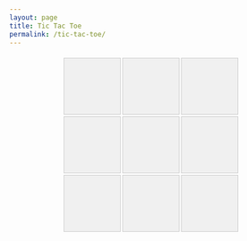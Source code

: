 ```yaml
---
layout: page
title: Tic Tac Toe
permalink: /tic-tac-toe/
---
```


<style>
    .tic-tac-toe {
        display: grid;
        grid-template-columns: repeat(3, 100px);
        grid-template-rows: repeat(3, 100px);
        gap: 5px;
        justify-content: center;
        margin-top: 20px;
    }
    .tic-tac-toe div {
        width: 100px;
        height: 100px;
        display: flex;
        align-items: center;
        justify-content: center;
        font-size: 2rem;
        background-color: #f0f0f0;
        border: 1px solid #ccc;
        cursor: pointer;
    }
    .tic-tac-toe div:hover {
        background-color: #e0e0e0;
            }
</style>

<div class="tic-tac-toe" id="ticTacToeBoard">
    <div onclick="makeMove(this, 0)"></div>
    <div onclick="makeMove(this, 1)"></div>
    <div onclick="makeMove(this, 2)"></div>
    <div onclick="makeMove(this, 3)"></div>
    <div onclick="makeMove(this, 4)"></div>
    <div onclick="makeMove(this, 5)"></div>
    <div onclick="makeMove(this, 6)"></div>
    <div onclick="makeMove(this, 7)"></div>
    <div onclick="makeMove(this, 8)"></div>
</div>
<script>
    let board = ['', '', '', '', '', '', '', '', ''];
    let currentPlayer = 'X';
    const winningCombinations = [
        [0, 1, 2],
        [3, 4, 5],
        [6, 7, 8],
        [0, 3, 6],
        [1, 4, 7],
        [2, 5, 8],
        [0, 4, 8],
        [2, 4, 6]
    ];
    function makeMove(cell, index) {
        if (board[index] === '') {
            board[index] = currentPlayer;
            cell.innerText = currentPlayer;
            if (checkWin()) {
                setTimeout(() => alert(currentPlayer + ' wins!'), 100);
                resetBoard();
            } else if (board.every(cell => cell !== '')) {
                setTimeout(() => alert('Draw!'), 100);
                resetBoard();
            } else {
                currentPlayer = currentPlayer === 'X' ? 'O' : 'X';
            }
        }
    }
    function checkWin() {
        return winningCombinations.some(combination => {
            return combination.every(index => {
                return board[index] === currentPlayer;
                    });
        });
    }
    function resetBoard() {
        board = ['', '', '', '', '', '', '', '', ''];
        currentPlayer = 'X';
        document.querySelectorAll('.tic-tac-toe div').forEach(cell => {
            cell.innerText = '';
        });
    }
</script>